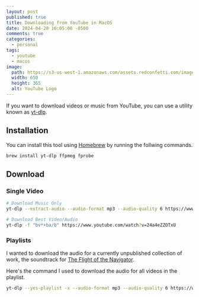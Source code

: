 ```yaml
---
layout: post
published: true
title: Downloading from YouTube in MacOS
date: 2024-04-20 16:05:00 -0500
comments: true
categories:
  - personal
tags:
  - youtube
  - macos
image: 
  path: https://s3-us-west-1.amazonaws.com/assets.redconfetti.com/images/posts/2024-04-20/youtube-logo.jpg
  width: 650
  height: 365
  alt: YouTube Logo
---
```


If you want to download videos or music from YouTube, you can use a utility
known as [yt-dlp].

[yt-dlp]: https://github.com/yt-dlp/yt-dlp

## Installation

You can install this tool using [Homebrew] by running the follwing commands.

[HomeBrew]: https://brew.sh/

```bash
brew install yt-dlp ffpmeg fprobe
```

## Download

### Single Video

```bash
# Download Music Only
yt-dlp --extract-audio --audio-format mp3 --audio-quality 6 https://www.youtube.com/watch?v=24a4eZZOTxU

# Download Best Video/Audio
yt-dlp -f "bv*+ba/b" https://www.youtube.com/watch?v=24a4eZZOTxU
```

### Playlists

I wanted to download the audio for a currently unpublished collection of work,
the soundtrack for [The Flight of the Navigator][].

[The Flight of the Navigator]: https://www.youtube.com/playlist?list=PLq6QtwrGW1_9HF_LyRS1DNvCl8slXcYNO

Here's the command I used to download the audio for all videos in the playlist.

```bash
yt-dlp --yes-playlist -x --audio-format mp3 --audio-quality 6 https://www.youtube.com/playlist?list=PLq6QtwrGW1_9HF_LyRS1DNvCl8slXcYNO
```
